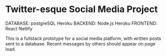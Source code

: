 # Twitter-esque Social Media Project

DATABASE:
postgreSQL
Heroku
BACKEND:
Node.js
Heroku
FRONTEND:
React
Netlify

This is a fullstack prototype for a social media platform, with written posts sent to a database.
Recent messages by others should appear on page load.